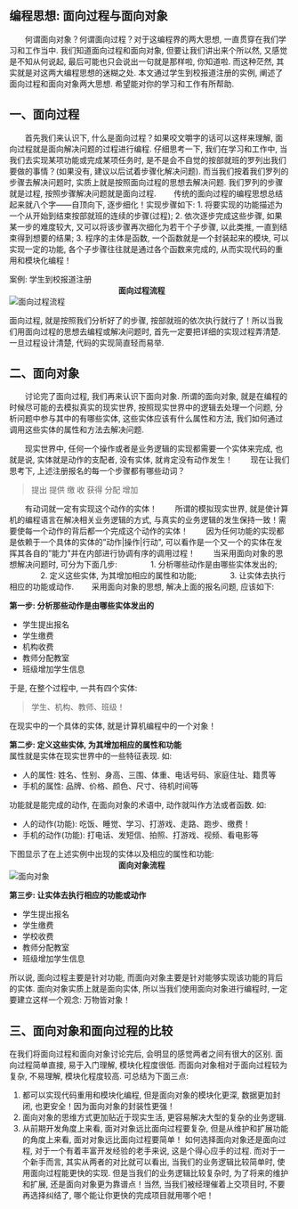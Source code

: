 ﻿编程思想: 面向过程与面向对象
--------------
　　何谓面向对象？何谓面向过程？对于这编程界的两大思想, 一直贯穿在我们学习和工作当中. 我们知道面向过程和面向对象, 但要让我们讲出来个所以然, 又感觉是不知从何说起, 最后可能也只会说出一句就是那样啦, 你知道啦. 而这种茫然, 其实就是对这两大编程思想的迷糊之处. 本文通过学生到校报道注册的实例, 阐述了面向过程和面向对象两大思想. 希望能对你的学习和工作有所帮助. 

**一、面向过程**
----------
　　首先我们来认识下, 什么是面向过程？如果咬文嚼字的话可以这样来理解, 面向过程就是面向解决问题的过程进行编程. 仔细思考一下, 我们在学习和工作中, 当我们去实现某项功能或完成某项任务时, 是不是会不自觉的按部就班的罗列出我们要做的事情？(如果没有, 建议以后试着步骤化解决问题). 而当我们按着我们罗列的步骤去解决问题时, 实质上就是按照面向过程的思想去解决问题. 我们罗列的步骤就是过程, 按照步骤解决问题就是面向过程. 
　　传统的面向过程的编程思想总结起来就八个字——自顶向下, 逐步细化！实现步骤如下: 
     1. 将要实现的功能描述为一个从开始到结束按部就班的连续的步骤(过程); 
     2. 依次逐步完成这些步骤, 如果某一步的难度较大, 又可以将该步骤再次细化为若干个子步骤, 以此类推, 一直到结束得到想要的结果; 
     3. 程序的主体是函数, 一个函数就是一个封装起来的模块, 可以实现一定的功能, 各个子步骤往往就是通过各个函数来完成的, 从而实现代码的重用和模块化编程！

案例: 学生到校报道注册  
　　　　　　　　　　　　　　**面向过程流程**  
![面向过程流程](images/process.png)

 面向过程, 就是按照我们分析好了的步骤, 按部就班的依次执行就行了！所以当我们用面向过程的思想去编程或解决问题时, 首先一定要把详细的实现过程弄清楚. 一旦过程设计清楚, 代码的实现简直轻而易举. 

**二、面向对象**
----------
　　讨论完了面向过程, 我们再来认识下面向对象. 所谓的面向对象, 就是在编程的时候尽可能的去模拟真实的现实世界, 按照现实世界中的逻辑去处理一个问题, 分析问题中参与其中的有哪些实体, 这些实体应该有什么属性和方法, 我们如何通过调用这些实体的属性和方法去解决问题. 

　　现实世界中, 任何一个操作或者是业务逻辑的实现都需要一个实体来完成, 也就是说, 实体就是动作的支配者, 没有实体, 就肯定没有动作发生！ 
　　现在让我们思考下, 上述注册报名的每一个步骤都有哪些动词？

> 提出 提供 缴 收 获得 分配 增加

　　有动词就一定有实现这个动作的实体！
　　所谓的模拟现实世界, 就是使计算机的编程语言在解决相关业务逻辑的方式, 与真实的业务逻辑的发生保持一致！需要使每一个动作的背后都一个完成这个动作的实体！
　　因为任何功能的实现都是依赖于一个具体的实体的”动作|操作|行动", 可以看作是一个又一个的实体在发挥其各自的”能力"并在内部进行协调有序的调用过程！
　　当采用面向对象的思想解决问题时, 可分为下面几步: 
　　　　1. 分析哪些动作是由哪些实体发出的; 
　　　　2. 定义这些实体, 为其增加相应的属性和功能; 
　　　　3. 让实体去执行相应的功能或动作. 
　　采用面向对象的思想, 解决上面的报名问题, 应该如下: 

**第一步: 分析那些动作是由哪些实体发出的**
 
 - 学生提出报名
 - 学生缴费
 - 机构收费
 - 教师分配教室
 - 班级增加学生信息  

于是, 在整个过程中, 一共有四个实体: 

> 学生、机构、教师、班级！

在现实中的一个具体的实体, 就是计算机编程中的一个对象！  

**第二步: 定义这些实体, 为其增加相应的属性和功能**  
属性就是实体在现实世界中的一些特征表现. 如:   

 - 人的属性: 姓名、性别、身高、三围、体重、电话号码、家庭住址、籍贯等
 - 手机的属性: 品牌、价格、颜色、尺寸、待机时间等  
 
功能就是能完成的动作, 在面向对象的术语中, 动作就叫作方法或者函数. 如:   

 - 人的动作(功能): 吃饭、睡觉、学习、打游戏、走路、跑步、缴费！
 - 手机的动作(功能): 打电话、发短信、拍照、打游戏、视频、看电影等  
 
下图显示了在上述实例中出现的实体以及相应的属性和功能:   
　　　　　　　　　　　　　　**面向对象流程**  
![面向对象](images/object.jpg)

  **第三步: 让实体去执行相应的功能或动作**  
  
 - 学生提出报名
 - 学生缴费
 - 学校收费
 - 教师分配教室
 - 班级增加学生信息

所以说, 面向过程主要是针对功能, 而面向对象主要是针对能够实现该功能的背后的实体. 面向对象实质上就是面向实体, 所以当我们使用面向对象进行编程时, 一定要建立这样一个观念: 万物皆对象！

**三、面向对象和面向过程的比较**
------------------
在我们将面向过程和面向对象讨论完后, 会明显的感觉两者之间有很大的区别. 面向过程简单直接, 易于入门理解, 模块化程度很低. 而面向对象相对于面向过程较为复杂, 不易理解, 模块化程度较高. 可总结为下面三点: 
1. 都可以实现代码重用和模块化编程, 但是面向对象的模块化更深, 数据更加封闭, 也更安全！因为面向对象的封装性更强！
2. 面向对象的思维方式更加贴近于现实生活, 更容易解决大型的复杂的业务逻辑. 
3. 从前期开发角度上来看, 面对对象远比面向过程要复杂, 但是从维护和扩展功能的角度上来看, 面对对象远比面向过程要简单！
如何选择面向对象还是面向过程, 对于一个有着丰富开发经验的老手来说, 这是个得心应手的过程. 而对于一个新手而言, 其实从两者的对比就可以看出, 当我们的业务逻辑比较简单时, 使用面向过程能更快的实现. 但是当我们的业务逻辑比较复杂时, 为了将来的维护和扩展, 还是面向对象更为靠谱点！当然, 当我们被经理催着上交项目时, 不要再选择纠结了, 哪个能让你更快的完成项目就用哪个吧！

